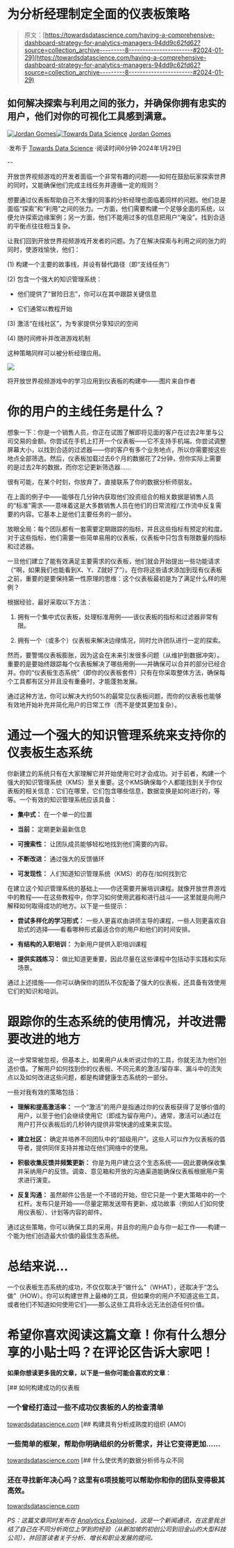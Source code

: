 # 为分析经理制定全面的仪表板策略

> 原文：[https://towardsdatascience.com/having-a-comprehensive-dashboard-strategy-for-analytics-managers-94dd9c62fd62?source=collection_archive---------8-----------------------#2024-01-29](https://towardsdatascience.com/having-a-comprehensive-dashboard-strategy-for-analytics-managers-94dd9c62fd62?source=collection_archive---------8-----------------------#2024-01-29)

## 如何解决探索与利用之间的张力，并确保你拥有忠实的用户，他们对你的可视化工具感到满意。

[](https://medium.com/@jordangom?source=post_page---byline--94dd9c62fd62--------------------------------)[![Jordan Gomes](../Images/d08bb9fd8b084687599a67a2221ec68c.png)](https://medium.com/@jordangom?source=post_page---byline--94dd9c62fd62--------------------------------)[](https://towardsdatascience.com/?source=post_page---byline--94dd9c62fd62--------------------------------)[![Towards Data Science](../Images/a6ff2676ffcc0c7aad8aaf1d79379785.png)](https://towardsdatascience.com/?source=post_page---byline--94dd9c62fd62--------------------------------) [Jordan Gomes](https://medium.com/@jordangom?source=post_page---byline--94dd9c62fd62--------------------------------)

·发布于 [Towards Data Science](https://towardsdatascience.com/?source=post_page---byline--94dd9c62fd62--------------------------------) ·阅读时间6分钟·2024年1月29日

--

开放世界视频游戏的开发者面临一个非常有趣的问题——如何在鼓励玩家探索世界的同时，又能确保他们完成主线任务并遵循一定的规则？

想要通过仪表板帮助自己不太懂的同事的分析经理也面临着同样的问题。他们总是面临“探索”和“利用”之间的张力。一方面，他们需要构建一个足够全面的系统，以便允许探索边缘案例；另一方面，他们不能用过多的信息把用户“淹没”。找到合适的平衡点往往相当复杂。

让我们回到开放世界视频游戏开发者的问题。为了在解决探索与利用之间的张力的同时，使游戏愉快，他们：

(1) 构建一个主要的故事线，并设有替代路径（即“支线任务”）

(2) 包含一个强大的知识管理系统：

+   他们提供了“冒险日志”，你可以在其中跟踪关键信息

+   它们通常以教程开始

(3) 激活“在线社区”，为专家提供分享知识的空间

(4) 随时间修补并改进游戏机制

这种策略同样可以被分析经理应用。

![](../Images/09635e1ce568aac57f5a7fd4796ea44a.png)

将开放世界视频游戏中的学习应用到仪表板的构建中——图片来自作者

# 你的用户的主线任务是什么？

想象一下：你是一个销售人员，你正在试图了解即将见面的客户在过去2年里与公司交易的金额。你尝试在手机上打开一个仪表板——它不支持手机端。你尝试调整屏幕大小，以找到合适的过滤器——你的客户有多个业务地点，所以你需要按这些地点全部筛选。然后，仪表板加载过去6个月的数据花了2分钟，但你实际上需要的是过去2年的数据，而你忘记更新筛选器……

很有可能，在某个时刻，你放弃了，直接联系了你的数据分析师朋友。

在上面的例子中——能够在几分钟内获取他们投资组合的相关数据是销售人员的“标准”需求——意味着这是大多数销售人员在他们的日常流程/工作流中反复需要的内容。它基本上是他们主要任务的一部分。

放眼全局：每个团队都有一套需要定期跟踪的指标，并且这些指标有预定的粒度。对于这些指标，他们需要一些简单易用的仪表板，仪表板中只包含有限数量的指标和过滤器。

一旦他们建立了能有效满足主要需求的仪表板，他们就会开始提出一些功能请求（“啊，如果我们也能看到X、Y、Z就好了”）。在你将这些请求添加到现有仪表板之前，重要的是要保持第一性原理的思维：这个仪表板最初是为了满足什么样的用例？

根据经验，最好采取以下方法：

1.  拥有一个集中式仪表板，处理标准用例——该仪表板的指标和过滤器非常有限。

1.  拥有一个（或多个）仪表板来解决边缘情况，同时允许团队进行一定的探索。

然而，要警惕仪表板膨胀，因为这会在未来引发很多问题（从维护到数据冲突）。重要的是要始终跟踪每个仪表板解决了哪些用例——并确保可以合并的部分已经合并。你的“仪表板生态系统”（即你的仪表板套件）只有在你采取整体方法，确保每个工具都有区分并且没有重叠时，才能蓬勃发展。

通过这种方法，你可以解决大约50%的最常见仪表板问题，而你的仪表板也能够有效地开始补充并简化用户的日常工作（而不是使其更加复杂）。

# 通过一个强大的知识管理系统来支持你的仪表板生态系统

你新建立的系统只有在大家理解它并开始使用它时才会成功。对于前者，构建一个强大的知识管理系统（KMS）至关重要。这个KMS确保每个人都能找到关于你仪表板的相关信息：它们在哪里，它们包含哪些信息，数据变换是如何进行的，等等。一个有效的知识管理系统应该具备：

+   **集中式：** 在一个单一的位置

+   **当前：** 定期更新最新信息

+   **可搜索性：** 让团队成员能够轻松地找到他们需要的内容。

+   **不断改进：** 通过强大的反馈循环

+   **可发现性：** 人们知道知识管理系统（KMS）的存在/如何找到它

在建立这个知识管理系统的基础上——你还需要开展培训课程。就像开放世界游戏中的教程——在这些教程中，你学习如何使用武器和进行战斗——这里就是向用户解释如何取得成功的地方。以下是一些提示：

+   **尝试多样化的学习形式：** 一些人更喜欢由讲师主导的课程，一些人则更喜欢自助式的选择——看看哪种形式最适合你的用户和他们的时间安排。

+   **有结构的入职培训：** 为新用户提供入职培训课程

+   **提供实践练习：** 做比知道更重要，因此尽量在这些课程中包括动手实践和实际场景。

通过上述措施——你可以确保你的团队不仅配备了强大的仪表板，还具备有效使用它们的知识和培训。

# 跟踪你的生态系统的使用情况，并改进需要改进的地方

这一步常常被忽视，但基本上，如果用户从未听说过你的工具，你就无法为他们创造价值。了解用户如何找到你的仪表板、不同元素的激活/留存率、漏斗中的流失点以及如何改进这些问题，都是构建健康生态系统的一部分。

一些对我有效的策略包括：

+   **理解和提高激活率：** 一个“激活”的用户是指通过你的仪表板获得了足够价值的用户，以至于他们会继续使用它（即成为留存用户）。通常，激活可以通过在用户打开仪表板后的几秒钟内提供非常快速的成果来实现。

+   **建立社区：** 确定并培养不同团队中的“超级用户”。这些人可以作为仪表板的倡导者，提供同伴支持并推动在他们网络中的使用。

+   **积极收集反馈并频繁更新：** 你是为用户建立这个生态系统——因此要确保收集并采纳用户的反馈。调查、意见箱和开放的沟通渠道能确保仪表板根据用户需求进行演变。

+   **反复沟通：** 虽然邮件公告是一个不错的开始，但它只是一个更大策略中的一个杠杆。发布只是开始——尽量定期发送带有更新、成功故事（例如人们如何使用仪表板）、计划等内容的邮件。

通过这些策略，你可以确保工具的采用，并且你的用户会与你一起工作——构建一个能为他们创造最大价值的最佳生态系统。

# 总结来说…

一个仪表板生态系统的成功，不仅仅取决于“做什么”（WHAT），还取决于“怎么做”（HOW）。你可以构建世界上最棒的工具，但如果你的用户不知道这些工具，或者他们不知道如何使用它们——那么这些工具将永远无法创造任何价值。

# 希望你喜欢阅读这篇文章！你有什么想分享的小贴士吗？在评论区告诉大家吧！

**如果你想读更多我的文章，以下是一些你可能会喜欢的文章**：

[](/how-to-build-a-successful-dashboard-359c8cb0f610?source=post_page-----94dd9c62fd62--------------------------------) [## 如何构建成功的仪表板

### 一个曾经打造过一些不成功仪表板的人的检查清单

[towardsdatascience.com](/how-to-build-a-successful-dashboard-359c8cb0f610?source=post_page-----94dd9c62fd62--------------------------------) [](/building-analytically-mature-organizations-amo-b54f8243ef3a?source=post_page-----94dd9c62fd62--------------------------------) [## 构建具有分析成熟度的组织 (AMO)

### 一些简单的框架，帮助你明确组织的分析需求，并让它变得更加……

[towardsdatascience.com](/building-analytically-mature-organizations-amo-b54f8243ef3a?source=post_page-----94dd9c62fd62--------------------------------) [](/what-sets-great-data-analysts-apart-c91bbaff67aa?source=post_page-----94dd9c62fd62--------------------------------) [## 什么使优秀的数据分析师与众不同

### 还在寻找新年决心吗？这里有6项技能可以帮助你和你的团队变得极其高效。

[towardsdatascience.com](/what-sets-great-data-analysts-apart-c91bbaff67aa?source=post_page-----94dd9c62fd62--------------------------------)

*PS：这篇文章同时发布在* [*Analytics Explained*](https://analyticsexplained.substack.com/)*，这是一个新闻通讯，在这里我总结了自己在不同分析岗位上学到的经验（从新加坡的初创公司到旧金山的大型科技公司），并回答读者关于分析、增长和职业发展的提问。*
